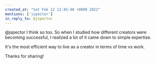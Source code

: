 ```yaml
---
created_at: "Sat Feb 12 12:45:48 +0000 2022"
mentions: ['jspector']
in_reply_to: @jspector
---
```


@jspector I think so too. So when I studied how different creators were becoming successful, I realized a lot of it came down to simple expertise. 

It's the most efficient way to live as a creator in terms of time vs work. 

Thanks for sharing!
